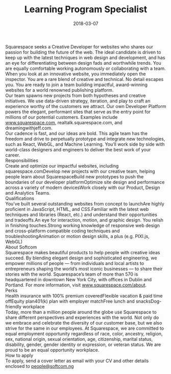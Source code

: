 ---
title:              Learning Program Specialist
date:               2018-03-07
location:           Lagos
department:         Operations
subunit:            People
featured_image:     /uploads/careers/jobs-02.jpg
image_description:
body: |-
    Squarespace seeks a Creative Developer for websites who shares our passion for building the future of the web. The ideal candidate is driven to keep up with the latest techniques in web design and development, and has an eye for differentiating between design fads and worthwhile trends. You are equally comfortable working autonomously or collaborating with a team. 
    
    When you look at an innovative website, you immediately open the inspector. You are a rare blend of creative and technical. No detail escapes you. You are ready to join a team building impactful, award-winning websites for a world renowned publishing platform.
    
    Our team spawns new projects from both hypotheses and creative initiatives. We use data-driven strategy, iteration, and play to craft an experience worthy of the customers we attract. Our own Developer Platform powers the elegant, performant sites that serve as the entry point for millions of our potential customers. Examples include www.squarespace.com, realtalk.squarespace.com, and dreamingwithjeff.com. 
    
    Our cadence is fast, and our ideas are bold. This agile team has the freedom and drive to perpetually prototype and integrate new technologies, such as React, WebGL, and Machine Learning. You’ll work side by side with world-class designers and engineers to deliver the best work of your career.

    ### Responsibilities
    * Create and optimize our impactful websites, including squarespace.com
    * Develop new projects with our creative team, helping people learn about Squarespace
    * Build new prototypes to push the boundaries of our developer platform
    * Optimize site design and performance across a variety of modern devices
    * Work closely with our Product, Design and Analytics Teams.

    ### Qualifications
    * You've built several outstanding websites from concept to launch
    * Are highly proficient in JavaScript, HTML, and CSS.
    * Familiar with the latest web techniques and libraries (React, etc.) and understand their opportunities and tradeoffs.
    * An eye for interaction, motion, and graphic design. You relish in finishing touches.
    * Strong working knowledge of responsive web design and cross-platform compatible coding techniques and troubleshooting
    * Animation or motion design skills, a plus (e.g. PIXI.js, WebGL)

    ### About Softcom
    Squarespace makes beautiful products to help people with creative ideas succeed. By blending elegant design and sophisticated engineering, we empower millions of people — from individuals and local artists to entrepreneurs shaping the world’s most iconic businesses — to share their stories with the world. Squarespace’s team of more than 570 is headquartered in downtown New York City, with offices in Dublin and Portland. For more information, visit www.squarespace.com/about. 

    ### Perks
    * Health insurance with 100% premium covered
    * Flexible vacation & paid time off
    * Equity plan
    * 401(k) plan with employer match
    * Free lunch and snacks
    * Dog-friendly workplace

    Today, more than a million people around the globe use Squarespace to share different perspectives and experiences with the world. Not only do we embrace and celebrate the diversity of our customer base, but we also strive for the same in our employees. At Squarespace, we are committed to equal employment opportunity regardless of race, color, ancestry, religion, sex, national origin, sexual orientation, age, citizenship, marital status, disability, gender, gender identity or expression, or veteran status. We are proud to be an equal opportunity workplace.

    ### How to apply
    To apply, send a cover letter as email with your CV and other details enclosed to [people@softcom.ng](//mailto:people@softcom.ng)
---